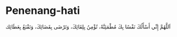 # Penenang-hati
اَللَّهُمَّ إِنِّي أَسْأَلُكَ نَفْسًا بِكَ مُطْمَئِنَّةً، تُؤْمِنُ بِلِقَائِكَ، وَتَرْضَى بِقَضَائِكَ، وَتَقْنَعُ بِعَطَائِك  
